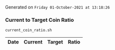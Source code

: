 Generated on `Friday 01-October-2021 at 13:18:26`

### Current to Target Coin Ratio
`current_coin_ratio.sh`

Date|Current|Target|Ratio
---|---|---|---

